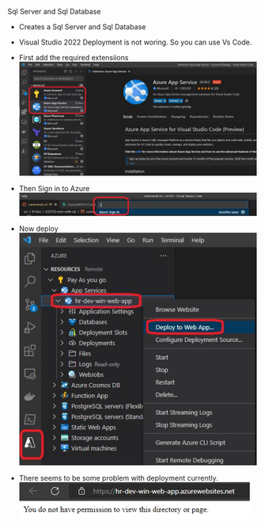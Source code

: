 Sql Server and Sql Database

- Creates a Sql Server and Sql Database

- Visual Studio 2022 Deployment is not woring. So you can use Vs Code.

- First add the required extensiions
![Vs code Extension](./images/VsCodeExtensions.jpg)

- Then Sign in to Azure
![Sign in to Azure](./images/VsCodeAzureSignIn.jpg)

- Now deploy
![Vs code Extension](./images/DeployWithVsCodeExtensions.jpg)


- There seems to be some problem with deployment currently. 
![Vs code Extension](./images/SomeProblemWithDeployment.jpg)


